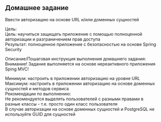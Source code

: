 ## Домашнее задание
Ввести авторизацию на основе URL и/или доменных сущностей

Цель:<br/>
Цель: научиться защищать приложение с помощью полноценной авторизации и разграничением прав доступа<br/>
Результат: полноценное приложение с безопасностью на основе Spring Security

Описание/Пошаговая инструкция выполнения домашнего задания:<br/>
Внимание! Задание выполняется на основе нереактивного приложения Sping MVC!

Минимум: настроить в приложении авторизацию на уровне URL<br/>
Максимум: настроить в приложении авторизацию на основе доменных сущностей и методов сервиса<br/>
Рекомендации по выполнению:<br/>
Не рекомендуется выделять пользователей с разными правами в разные классы - т.е. просто один класс пользователя<br/>
В случае авторизации на основе доменных сущностей и PostgreSQL не используйте GUID для сущностей